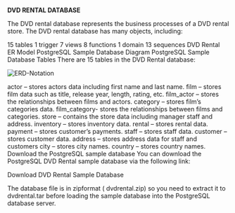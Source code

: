 **DVD RENTAL DATABASE**

The DVD rental database represents the business processes of a DVD rental store. The DVD rental database has many objects, including:

15 tables
1 trigger
7 views
8 functions
1 domain
13 sequences
DVD Rental ER Model
PostgreSQL Sample Database Diagram
PostgreSQL Sample Database Tables
There are 15 tables in the DVD Rental database:

![ERD-Notation](https://github.com/Sathiadak/Project/assets/141050291/6763fcff-00c5-491a-93b3-049215e1c507)

actor – stores actors data including first name and last name.
film – stores film data such as title, release year, length, rating, etc.
film_actor – stores the relationships between films and actors.
category – stores film’s categories data.
film_category- stores the relationships between films and categories.
store – contains the store data including manager staff and address.
inventory – stores inventory data.
rental – stores rental data.
payment – stores customer’s payments.
staff – stores staff data.
customer – stores customer data.
address – stores address data for staff and customers
city – stores city names.
country – stores country names.
Download the PostgreSQL sample database
You can download the PostgreSQL DVD Rental sample database via the following link:

Download DVD Rental Sample Database

The database file is in zipformat ( dvdrental.zip) so you need to extract it to  dvdrental.tar before loading the sample database into the PostgreSQL database server.
